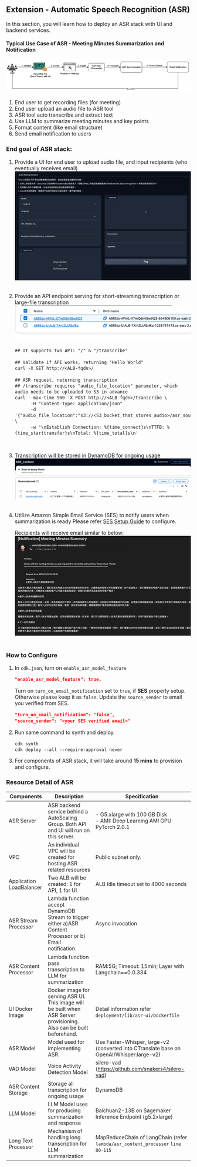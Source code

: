 ## Extension - Automatic Speech Recognition (ASR)

In this section, you will learn how to deploy an ASR stack with UI and backend services.

#### Typical Use Case of ASR - Meeting Minutes Summarization and Notification

![Flow Overview](./static_screenshots/00_Flow_Overview.png)

1. End user to get recording files (for meeting)
2. End user upload an audio file to ASR tool
3. ASR tool auto transcribe and extract text
4. Use LLM to summarize meeting minutes and key points
5. Format content (like email structure)
6. Send email notification to users

### End goal of ASR stack:

1. Provide a UI for end user to upload audio file, and input recipients (who eventually receives email) <br/>
   ![ASR UI](./static_screenshots/01_ASR-UI.png) <br/><br/>
2. Provide an API endpoint serving for short-streaming transcription or large-file transcription <br/>
   ![ASR API](./static_screenshots/02_ASR_API.png)

   ```shell
   ## It supports two API: "/" & "/transcribe"
   
   ## Validate if API works, returning "Hello World"
   curl -X GET http://<ALB-fqdn>/
   
   ## ASR request, returning transcription
   ## /transcribe requires "audio_file_location" parameter, which audio needs to be uploaded to S3 in advance
   curl --max-time 900 -X POST http://<ALB-fqdn>/transcribe \
         -H "Content-Type: application/json" 
         -d '{"audio_file_location":"s3://<S3_bucket_that_stores_audio>/asr_source/14s_quick_voice.mp3"}' \
         -w '\nEstablish Connection: %{time_connect}s\nTTFB: %{time_starttransfer}s\nTotal: %{time_total}s\n'
   ```
   <br/>

3. Transcription will be stored in DynamoDB for ongoing usage <br/>
   ![ASR Transcription Storage](./static_screenshots/03_ASR_transcription_storage.png) <br/><br/>

4. Utilize Amazon Simple Email Service (SES) to notify users when summarization is ready
   Please refer [SES Setup Guide](https://docs.aws.amazon.com/ses/latest/dg/setting-up.html) to configure. <br/>

   Recipients will receive email similar to below: <br/>
   ![Email Notification](./static_screenshots/04_Email_notification.png) <br/><br/>

### How to Configure

1. In `cdk.json`, turn on `enable_asr_model_feature`
   ```json
   "enable_asr_model_feature": true,
   ```
   Turn on `turn_on_email_notification` set to `true`, if __SES__ properly setup. Otherwise please keep it as `false`.
   Update the `source_sender` to email you verified from SES.
   ```json
   "turn_on_email_notification": "false",
   "source_sender": "<your SES verified email>"
   ```
2. Run same command to synth and deploy.
   ```shell
   cdk synth
   cdk deploy --all --require-approval never
   ```
3. For components of ASR stack, it will take around __15 mins__ to provision and configure.

### Resource Detail of ASR

| Components               | Description                                                                                                           | Specification                                                                            |
|--------------------------|-----------------------------------------------------------------------------------------------------------------------|------------------------------------------------------------------------------------------|
| ASR Server               | ASR backend service behind a AutoScaling Group. Both API and UI will run on this server.                              | - G5.xlarge with 100 GB Disk<br/>- AMI: Deep Learning AMI GPU PyTorch 2.0.1              |
| VPC                      | An individual VPC will be created for hosting ASR related resources                                                   | Public subnet only.                                                                      |
| Application LoadBalancer | Two ALB will be created: 1 for API, 1 for UI                                                                          | ALB Idle timeout set to 4000 seconds                                                     |
| ASR Stream Processor     | Lambda function accept DynamoDB Stream to trigger either a)ASR Content Processor or b) Email notification.            | Async invocation                                                                         |
| ASR Content Processor    | Lambda function pass transcription to LLM for summarization                                                           | RAM:5G; Timeout: 15min; Layer with Langchain==0.0.334                                    |
| UI Docker Image          | Docker image for serving ASR UI. This image will be built when ASR Server provisioning. Also can be built beforehand. | Detail information refer `deployment/lib/asr-ui/Dockerfile`                              |
| ASR Model                | Model used for implementing ASR.                                                                                      | Use Faster-Whisper, large-v2 (converted into CTranslate base on OpenAI/Whisper:large-v2) |
| VAD Model                | Voice Activity Detection Model                                                                                        | silero-vad (https://github.com/snakers4/silero-vad)                                      |
| ASR Content Storage      | Storage all transcription for ongoing usage                                                                           | DynamoDB                                                                                 |
| LLM Model                | LLM Model uses for producing summarization and response                                                               | Baichuan2-13B on Sagemaker Inference Endpoint (g5.2xlarge)                               |
| Long Text Processor      | Mechanism of handling long transcription for LLM summarization                                                        | MapReduceChain of LangChain (refer `lambda/asr_content_processor` `line 80-115`          |